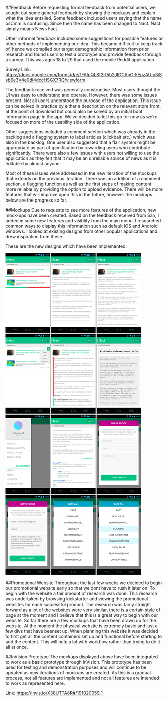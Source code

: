 ##Feedback
Before requesting formal feedback from potential users, we sought out some general feedback by showing the mockups and explain what the idea entailed. Some feedback included users saying that the name psCmm is confusing. Since then the name has been changed to Nact. Nact simply means News Fact.

Other informal feedback included some suggestions for possible features or other methods of implementing our idea. This became difficult to keep track of, hence we compiled our target demographic information from prior research and found users to test a prototype and provide feedback through a survey. This was ages 18 to 29 that used the mobile Reddit application. 

Survey Link: https://docs.google.com/forms/d/e/1FAIpQLSf2rt5b2JlOCAnOt5EpzAUtx3iSsb6e3V4e0dl4dccHSGX7RQ/viewform

The feedback received was generally constructive. Most users thought the UI was easy to understand and operate. However, there was some issues present. Not all users understood the purpose of the application. This issue can be solved in practice by either a description on the relevant store front, at the point of download but could also be solved by an initial boot information page in the app. We’ve decided to let this go for now as we’re focused on more of the usability side of the application.

Other suggestions included a comment section which was already in the backlog and a flagging system to label articles (clickbait etc.) which was also in the backlog. One user also suggested that a flair system might be appropriate as part of gamification by rewarding users who contribute significantly. There were also a few issues with users not willing to use the application as they felt that it may be an unreliable source of news as it is editable by almost anyone.  

Most of these issues were addressed in the new iteration of the mockups that extends on the previous iteration. There was an addition of a comment section, a flagging function as well as the first steps of making content more reliable by providing the option to upload evidence. There will be more features that will improve upon this in the future, however the mockups below are the progress so far.


##Mockups
Due to requests to see more features of the application, new mock-ups have been created. Based on the feedback received from Sah, I added in some new features and visiblity from the main menu. I researched common ways to display this information such as default iOS and Android windows. I looked at existing designs from other popular applications and drew inspiration from these.

These are the new designs which have been implemented: 

![Image of Mockup](https://raw.githubusercontent.com/deco3500/generic/master/mockups/mockups.png)

##Promotional Website
Throughout the last few weeks we decided to begin our promotional website early so that we dont have to rush it later on. To begin with the website a fair amount of research was done. This research was undertaken by browsing kickstarter and viewing the promotional websites for each successful product. The research was fairly straight forward as a lot of the websites were very similar, there is a certain style of page at the moment and I believe that this is a great way to begin with our website. So far there are a few mockups that have been drawn up for the website. At the moment the physical webstie is extremely basic and just a few divs that have beenset up. When planning this website it was decided to first get all the content containers set up and functional before starting to add the content. This will help a lot with workflow rather than trying to do it all at once.

##InVision Prototype
The mockups displayed above have been integrated to work as a basic prototype through InVision. This prototype has been used for testing  and demonstration purposes and will continue to be updated as new iterations of mockups are created. As this is a gradual process, not all features are implemented and not all features are intended to work as represented here. 

Link: https://invis.io/X38UTTA8R#/191020059_1
